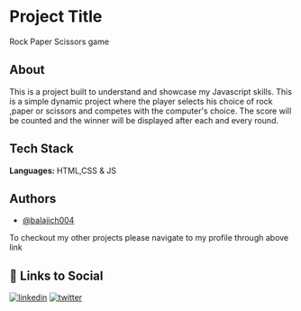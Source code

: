
# Project Title

Rock Paper Scissors game
## About

This is a project built to understand and showcase my Javascript skills. This is a simple dynamic project where the player selects his choice of rock ,paper or scissors and competes with the computer's choice. The score will be counted and the winner will be displayed after each and every round. 
## Tech Stack

**Languages:** HTML,CSS & JS



## Authors

- [@balajich004](https://www.github.com/balajich004)

To checkout my other projects please navigate to my profile through above link 
## 🔗 Links to Social
[![linkedin](https://img.shields.io/badge/linkedin-0A66C2?style=for-the-badge&logo=linkedin&logoColor=white)](https://www.linkedin.com/in/balaji-chennupati-2a7629286/)
[![twitter](https://img.shields.io/badge/twitter-1DA1F2?style=for-the-badge&logo=twitter&logoColor=white)](https://twitter.com/balajich004)

